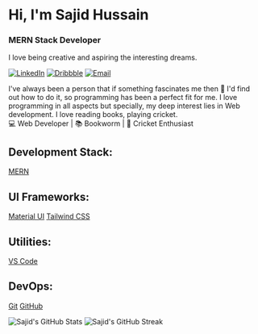 # Hi, I'm Sajid Hussain
### MERN Stack Developer
I love being creative and aspiring the interesting dreams.

[![LinkedIn](https://img.shields.io/badge/LinkedIn-Connect-blue?style=for-the-badge&logo=linkedin)](https://www.linkedin.com/in/sajidhussain71/)
[![Dribbble](https://img.shields.io/badge/Dribbble-Portfolio-orange?style=for-the-badge&logo=dribbble)](https://dribbble.com/Sajidhussain1234)
[![Email](https://img.shields.io/badge/Email-Contact-brightgreen?style=for-the-badge&logo=gmail)](mailto:sajidmcsbwn@gmail.com)

I've always been a person that if something fascinates me then 🔎 I'd find out how to do it, so programming has been a perfect fit for me. I love programming in all aspects but specially, my deep interest lies in Web development. I love reading books, playing cricket.   
 💻 Web Developer | 📚 Bookworm | 🏏 Cricket Enthusiast


## Development Stack:
 [MERN](https://raw.githubusercontent.com)

## UI Frameworks:
 [Material UI](https://mui.com/)  [Tailwind CSS](https://tailwindcss.com) 

## Utilities:
 [VS Code](https://code.visualstudio.com/)

## DevOps:
 [Git](https://git-scm.com/)  [GitHub](https://github.com/Sajidhussain1234) 

![Sajid's GitHub Stats](https://github-readme-stats.vercel.app/api?username=Sajidhussain1234) ![Sajid's GitHub Streak](https://github-readme-streak-stats.herokuapp.com/?user=Sajidhussain1234)
